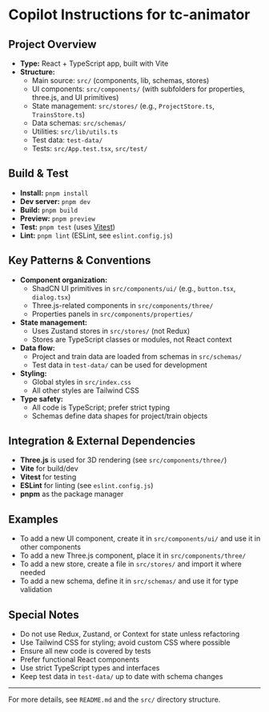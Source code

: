# Copilot Instructions for tc-animator

## Project Overview

- **Type:** React + TypeScript app, built with Vite
- **Structure:**
    - Main source: `src/` (components, lib, schemas, stores)
    - UI components: `src/components/` (with subfolders for properties, three.js, and UI primitives)
    - State management: `src/stores/` (e.g., `ProjectStore.ts`, `TrainsStore.ts`)
    - Data schemas: `src/schemas/`
    - Utilities: `src/lib/utils.ts`
    - Test data: `test-data/`
    - Tests: `src/App.test.tsx`, `src/test/`

## Build & Test

- **Install:** `pnpm install`
- **Dev server:** `pnpm dev`
- **Build:** `pnpm build`
- **Preview:** `pnpm preview`
- **Test:** `pnpm test` (uses [Vitest](https://vitest.dev/))
- **Lint:** `pnpm lint` (ESLint, see `eslint.config.js`)

## Key Patterns & Conventions

- **Component organization:**
    - ShadCN UI primitives in `src/components/ui/` (e.g., `button.tsx`, `dialog.tsx`)
    - Three.js-related components in `src/components/three/`
    - Properties panels in `src/components/properties/`
- **State management:**
    - Uses Zustand stores in `src/stores/` (not Redux)
    - Stores are TypeScript classes or modules, not React context
- **Data flow:**
    - Project and train data are loaded from schemas in `src/schemas/`
    - Test data in `test-data/` can be used for development
- **Styling:**
    - Global styles in `src/index.css`
    - All other styles are Tailwind CSS
- **Type safety:**
    - All code is TypeScript; prefer strict typing
    - Schemas define data shapes for project/train objects

## Integration & External Dependencies

- **Three.js** is used for 3D rendering (see `src/components/three/`)
- **Vite** for build/dev
- **Vitest** for testing
- **ESLint** for linting (see `eslint.config.js`)
- **pnpm** as the package manager

## Examples

- To add a new UI component, create it in `src/components/ui/` and use it in other components
- To add a new Three.js component, place it in `src/components/three/`
- To add a new store, create a file in `src/stores/` and import it where needed
- To add a new schema, define it in `src/schemas/` and use it for type validation

## Special Notes

- Do not use Redux, Zustand, or Context for state unless refactoring
- Use Tailwind CSS for styling; avoid custom CSS where possible
- Ensure all new code is covered by tests
- Prefer functional React components
- Use strict TypeScript types and interfaces
- Keep test data in `test-data/` up to date with schema changes

---

For more details, see `README.md` and the `src/` directory structure.
